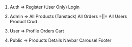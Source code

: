 1. Auth => 
        Register       (User Only)
        Login
        
2. Admin =>
        All Products    (Tanstack)
        All Orders      =||=
        All Users   
        Product Crud  

3. User =>
        Profile
        Orders
        Cart 

4. Public =>
        Products
        Details 
        Navbar
        Carousel
        Footer
